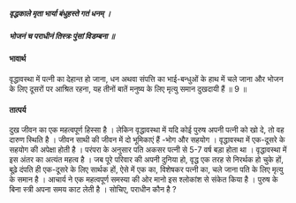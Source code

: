 ##### वृद्धकाले मृता भार्या बंधुहस्ते गतं धनम् ।
##### भोजनं च पराधीनं तिस्त्रः पुंसां विडम्बना ॥

#### भावार्थ

वृद्धावस्था में पत्नी का देहान्त हो जाना, धन अथवा संपत्ति का भाई-बन्धुओं के हाथ में चले जाना और भोजन के लिए दूसरों पर आश्रित रहना, यह तीनों बातें मनुष्य के लिए मृत्यु समान दुखदायी हैं ॥ 9 ॥

#### तात्पर्य

दुख जीवन का एक महत्वपूर्ण हिस्सा है । लेकिन वृद्धावस्था में यदि कोई पुरुष अपनी पत्नी को खो दे, तो वह दारुण स्थिति है । जीवन साथी की जीवन में दो भूमिकाएं हैं -भोग और सहयोग । वृद्धावस्था में एक-दूसरे के सहयोग की अपेक्षा होती है । परंपरा के अनुसार पति अकसर पत्नी से 5-7 वर्ष बड़ा होता था । वृद्धावस्था में इस अंतर का अत्यंत महत्व है । जब पूरे परिवार की अपनी दुनिया हो, वृद्ध एक तरह से निरर्थक हो चुके हों, बूढ़े दंपति ही एक-दूसरे के लिए सार्थक हों, ऐसे में एक का, विशेषकर पत्नी का, चले जाना पति के लिए मृत्यु के समान है । आचार्य ने एक महत्वपूर्ण समस्या की ओर मानो इस श्लोकांश से संकेत किया है । पुरुष के बिना स्त्री अपना समय काट लेती है । सोचिए, पराधीन कौन है ?